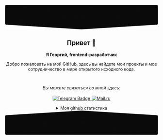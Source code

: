 <img src="./assets/image-top.png" alt="top image" />

<h2 align="center">
    Привет 🖖
</h2>
<p align="center">
    <b>Я Георгий, frontend-разработчик</b>
</p>
<p align="center">
    Добро пожаловать на мой GitHub, здесь вы найдете мои проекты и мое сотрудничество в мире открытого исходного кода.
</p>
<br />
<p align="center">
    <i>Вы можете связаться со мной здесь:</i>
    <br/><br/>
    <a href="https://t.me/iewher" target="_blank">
        <img src="https://img.shields.io/badge/-Telegram-0A0A0B?logo=telegram&style=for-the-badge&logoColor=white" alt="Telegram Badge" style="border: 1px solid #fff" />
    </a>
    <a href="mailto:goshagang@mail.ru" target="_blank">
        <img src="https://img.shields.io/badge/-Mail.ru-0A0A0B?logo=mail.ru&style=for-the-badge&logoColor=white" alt="Mail.ru" style="border: 1px solid #fff" />
    </a>
</p>

<details>
    <summary align="center">Моя github статистика</summary>
    <br />
    <p align="center">
        <img src="https://github-profile-trophy.vercel.app/?username=iewher&theme=darkhub&margin-w=15" alt="Trophies GitHub" />
    </p>
    <p align="center">
        <img src="https://github-readme-stats.vercel.app/api?username=iewher&theme=dark&show_icons=true&include_all_commits=true&locale=en" alt="General Statistics" />
    </p>
    <p align="center">
        <img src="https://github-readme-streak-stats.herokuapp.com/?user=iewher&theme=dark" alt="Streak Stats" />
    </p>
    <p>
        [![GitHub Trends SVG](https://api.githubtrends.io/user/svg/iewher/langs)](https://githubtrends.io)
    </p>
</details>

<img src="./assets/image-bottom.png" alt="top image" />
